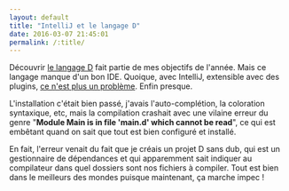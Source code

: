 ```yaml
---
layout: default
title: "IntelliJ et le langage D"
date: 2016-03-07 21:45:01
permalink: /:title/
---
```

Découvrir [le langage D](http://dlang.org/) fait partie de mes objectifs de l'année. Mais ce langage manque d'un bon IDE. Quoique, avec IntelliJ, extensible avec des plugins, [ce n'est plus un problème](https://github.com/kingsleyh/DLanguage). Enfin presque.

<!--excerpt-->

L'installation c'était bien passé, j'avais l'auto-complétion, la coloration syntaxique, etc, mais la compilation crashait avec une vilaine erreur du genre "**Module Main is in file 'main.d' which cannot be read**", ce qui est embêtant quand on sait que tout est bien configuré et installé.

En fait, l'erreur venait du fait que je créais un projet D sans dub, qui est un gestionnaire de dépendances et qui apparemment sait indiquer au compilateur dans quel dossiers sont nos fichiers à compiler. Tout est bien dans le meilleurs des mondes puisque maintenant, ça marche impec !